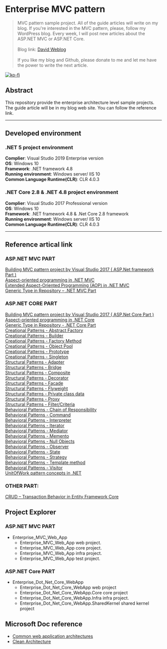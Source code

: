 # Enterprise MVC pattern
> MVC pattern sample project. All of the guide articles will write on my blog. If you're interested in the MVC pattern, please, follow my WordPress blog. 
Every week, I will post new articles about the ASP.NET MVC or ASP.NET Core.
\
\
Blog link: [David Weblog](https://davidskyspace.com/)
\
\
If you like my blog and Github, please donate to me and let me have the power to write the next article.

[![ko-fi](https://www.ko-fi.com/img/githubbutton_sm.svg)](https://ko-fi.com/F1F82YR41)

## Abstract
This repository provide the enterprise architecture level sample projects. The guide article will be in my blog web site. You can follow the reference link.
***
## Developed environment
### .NET 5 project environment
**Complier**: Visual Studio 2019 Enterprise version\
**OS**: Windows 10\
**Framework**: .NET framework 4.8\
**Running environment**: Windows server/ IIS 10\
**Common Language Runtime(CLR)**: CLR 4.0.3

### .NET Core 2.8 & .NET 4.8 project environment
**Complier**: Visual Studio 2017 Professional version\
**OS**: Windows 10\
**Framework**: .NET framework 4.8 & .Net Core 2.8 framework\
**Running environment**: Windows server/ IIS 10\
**Common Language Runtime(CLR)**: CLR 4.0.3
***
## Reference artical link

### ASP.NET MVC PART
[Building MVC pattern project by Visual Studio 2017 ( ASP.Net framework Part )](https://davidskyspace.com/building-mvc-pattern-project-by-visual-studio-2017-asp-net-framework-part/)
\
[Aspect-oriented programming in .NET MVC](https://davidskyspace.com/aspect-oriented-programming-in-net-mvc/)
\
[Extended Aspect-Oriented Programming (AOP) in .NET MVC](https://davidskyspace.com/extended-aspect-oriented-programming-aop-in-net-mvc/)
\
[Generic Type in Repository – .NET MVC Part](https://davidskyspace.com/generic-type-in-repository-net-mvc-part/)

### ASP.NET CORE PART
[Building MVC pattern project by Visual Studio 2017 ( ASP.Net Core Part )](https://davidskyspace.com/building-mvc-pattern-project-by-visual-studio-2017-asp-net-core-part/)
\
[Aspect-oriented programming in .NET Core](https://davidskyspace.com/aspect-oriented-programming-in-net-core/)
\
[Generic Type in Repository - .NET Core Part](https://davidskyspace.com/generic-type-in-repository-net-core-part/)
\
[Creational Patterns - Abstract Factory](https://davidskyspace.com/creational-patterns-abstract-factory/)
\
[Creational Patterns - Builder](https://davidskyspace.com/creational-patterns-builder/)
\
[Creational Patterns - Factory Method](https://davidskyspace.com/creational-patterns-factory-method/)
\
[Creational Patterns - Object Pool](davidskyspace.com/creational-patterns-object-pool/)
\
[Creational Patterns - Prototype](https://davidskyspace.com/creational-patterns-prototype/)
\
[Creational Patterns - Singleton](https://davidskyspace.com/creational-patterns-singleton/)
\
[Structural Patterns - Adapter](https://davidskyspace.com/structural-patterns-adapter/)
\
[Structural Patterns - Bridge](https://davidskyspace.com/structural-patterns-bridge/)
\
[Structural Patterns - Composite](https://davidskyspace.com/structural-patterns-composite/)
\
[Structural Patterns - Decorator](https://davidskyspace.com/structural-patterns-decorator/)
\
[Structural Patterns - Facade](https://davidskyspace.com/structural-patterns-facade/)
\
[Structural Patterns - Flyweight](https://davidskyspace.com/structural-patterns-flyweight/)
\
[Structural Patterns - Private class data](https://davidskyspace.com/structural-patterns-private-class-data/)
\
[Structural Patterns - Proxy](https://davidskyspace.com/structural-patterns-proxy/)
\
[Structural Patterns - Filter/Criteria](https://davidskyspace.com/structural-patterns-filter-criteria/)
\
[Behavioral Patterns - Chain of Responsibility](https://davidskyspace.com/behavioral-patterns-chain-of-responsibility/)
\
[Behavioral Patterns - Command](https://davidskyspace.com/behavioral-patterns-command/)
\
[Behavioral Patterns - Interpreter](https://davidskyspace.com/behavioral-patterns-interpreter/)
\
[Behavioral Patterns - Iterator](https://davidskyspace.com/behavioral-patterns-iterator/)
\
[Behavioral Patterns - Mediator](https://davidskyspace.com/behavioral-patterns-mediator/)
\
[Behavioral Patterns - Memento](https://davidskyspace.com/behavioral-patterns-memento/)
\
[Behavioral Patterns - Null Objects](https://davidskyspace.com/behavioral-patterns-null-object/)
\
[Behavioral Patterns - Observer](https://davidskyspace.com/behavioral-patterns-observer/)
\
[Behavioral Patterns - State](https://davidskyspace.com/behavioral-patterns-state/)
\
[Behavioral Patterns - Strategy](https://davidskyspace.com/behavioral-patterns-strategy/)
\
[Behavioral Patterns - Template method](https://davidskyspace.com/behavioral-patterns-template-method/)
\
[Behavioral Patterns - Visitor](https://davidskyspace.com/behavioral-patterns-visitor/)
\
[UnitOfWork pattern concepts in .NET](https://davidskyspace.com/unit-of-work-pattern-concepts-in-net/)

### OTHER PART:
[CRUD – Transaction Behavior in Entity Framework Core](https://davidskyspace.com/crud-transaction-behavior-in-entity-framework-core/)


## Project Explorer
### ASP.NET MVC PART
 - Enterprise_MVC_Web_App
   - Enterprise_MVC_Web_App web project.
   - Enterprise_MVC_Web_App core project.
   - Enterprise_MVC_Web_App infra project.
   - Enterprise_MVC_Web_App test project.
 ### ASP.NET Core PART 
 - Enterprise_Dot_Net_Core_WebApp
   - Enterprise_Dot_Net_Core_WebApp web project
   - Enterprise_Dot_Net_Core_WebApp.Core core project
   - Enterprise_Dot_Net_Core_WebApp.Infra infra project.
   - Enterprise_Dot_Net_Core_WebApp.SharedKernel shared kernel project

## Microsoft Doc reference
- [Common web application architectures](https://docs.microsoft.com/en-us/dotnet/architecture/modern-web-apps-azure/common-web-application-architectures)
- [Clean Architecture](https://github.com/ardalis/CleanArchitecture)
